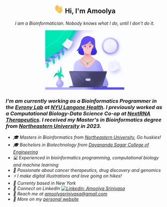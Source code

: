   
<div align="center">
  <h2>
    <img src="https://raw.githubusercontent.com/khaeuk/khaeuk/master/assets/wave.gif" width="30px">  Hi, I'm Amoolya 
  </h2>
</div>  
 
<p float="middle" align="middle">
  <i>I am a Bioinformatician. Nobody knows what I do, until I don't do it.
</p> 

<p float="middle" align="middle">
<img width=50% " src="https://github.com/amoolya1199/amoolya1199/blob/main/image_processing20201015-26328-2ovoon.gif" alt="GIF here" /></p>
 

<!---![Header image](https://raw.githubusercontent.com/jayrajroshan/jayrajroshan/master/Assets/myHeader.jpg)--->

### I'm am currently working as a Bioinformatics Programmer in the [Evrony Lab](https://www.evronylab.org/) at [NYU Langone Health](https://med.nyu.edu/centers-programs/human-genetics-genomics/). I previously worked as a Computational Biology-Data Science Co-op at [NextRNA Therapeutics](https://www.nextrnatx.com/). I received my Master's in Bioinformatics degree from [Northeastern University](https://cos.northeastern.edu/master-of-science-in-bioinformatics/) in 2023. 

- 🎓 Masters in Bioinformatics from [Northeastern University](https://cos.northeastern.edu/master-of-science-in-bioinformatics/), Go huskies!
- 🎓 Bachelors in Biotechnology from [Dayananda Sagar College of Engineering](https://www.dsce.edu.in/academics/ug/biotechnology)
- 💻 Experienced in bioinformatics programming, computational biology and machine learning
- 🌱 Passionate about cancer therapeutics, drug discovery and genomics
- ⚡  I make digital illustrations and love going on hikes!
- 📍 Currenty based in New York
- 🔹 Connect on LinkedIn [![Linkedin: Amoolya Srinivasa](https://img.shields.io/badge/-AmoolyaSrinivasa-blue?style=flat-square&logo=Linkedin&logoColor=white&link=https://www.linkedin.com/in/amoolya-srinivasa)](https://www.linkedin.com/in/amoolya-srinivasa) 
- 🔹 Reach me at amoolyasrinivasa@gmail.com
- 🔹 More on my [personal website](https://amoolyasrinivasa.github.io/) 


